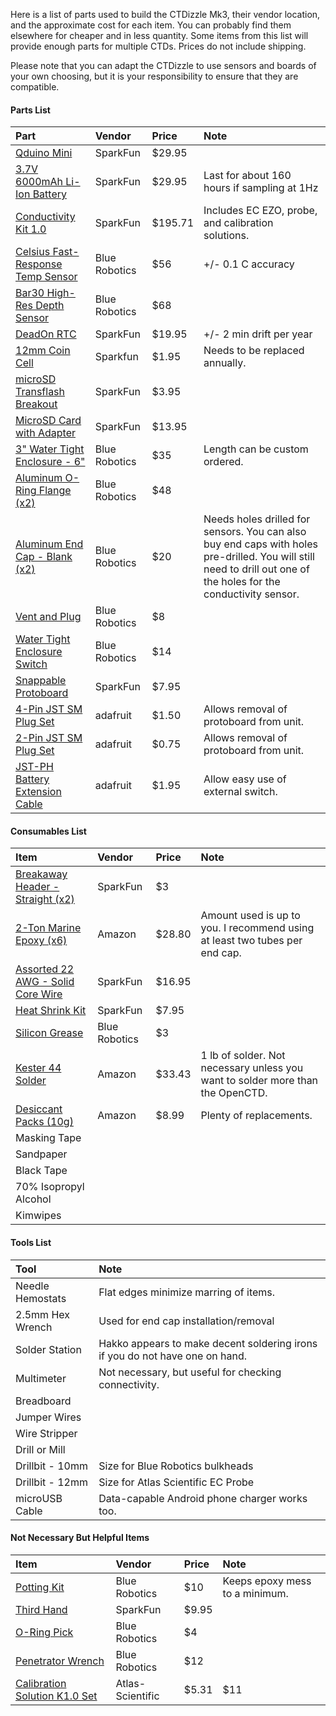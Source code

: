 Here is a list of parts used to build the CTDizzle Mk3, their vendor location, and the approximate cost for each item. You can probably find them elsewhere for cheaper and in less quantity. Some items from this list will provide enough parts for multiple CTDs. Prices do not include shipping.

Please note that you can adapt the CTDizzle to use sensors and boards of your own choosing, but it is your responsibility to ensure that they are compatible. 

#### Parts List
|Part|Vendor|Price|Note|
|:---|:---|:---|:---|
|[Qduino Mini](https://www.sparkfun.com/products/13614)|SparkFun|$29.95|
|[3.7V 6000mAh Li-Ion Battery](https://www.sparkfun.com/products/13856)|SparkFun|$29.95|Last for about 160 hours if sampling at 1Hz|
|[Conductivity Kit 1.0](https://www.sparkfun.com/products/12908)|SparkFun|$195.71|Includes EC EZO, probe, and calibration solutions.|
|[Celsius Fast-Response Temp Sensor](https://www.bluerobotics.com/store/electronics/celsius-sensor-r1/)|Blue Robotics|$56|+/- 0.1 C accuracy|
|[Bar30 High-Res Depth Sensor](https://www.bluerobotics.com/store/electronics/bar30-sensor-r1/)|Blue Robotics|$68|
|[DeadOn RTC](https://www.sparkfun.com/products/10160)|SparkFun|$19.95|+/- 2 min drift per year|
|[12mm Coin Cell](https://www.sparkfun.com/products/337)|Sparkfun|$1.95|Needs to be replaced annually.|
|[microSD Transflash Breakout](https://www.sparkfun.com/products/544)|SparkFun|$3.95|
|[MicroSD Card with Adapter](https://www.sparkfun.com/products/11609)|SparkFun|$13.95|
|[3" Water Tight Enclosure - 6"](https://www.bluerobotics.com/store/watertight-enclosures/wte3-p-tube-custom-r1/)|Blue Robotics|$35|Length can be custom ordered.
|[Aluminum O-Ring Flange (x2)](https://www.bluerobotics.com/store/watertight-enclosures/o-ring-flange-3-series/)|Blue Robotics|$48|
|[Aluminum End Cap - Blank (x2)](https://www.bluerobotics.com/store/watertight-enclosures/wte3-m-end-cap-r1/)|Blue Robotics|$20|Needs holes drilled for sensors. You can also buy end caps with holes pre-drilled. You will still need to drill out one of the holes for the conductivity sensor.
|[Vent and Plug](https://www.bluerobotics.com/store/watertight-enclosures/vent-asm-r1/)|Blue Robotics|$8|
|[Water Tight Enclosure Switch](http://www.bluerobotics.com/store/electronics/switch-10-5a-r1/)|Blue Robotics|$14|
|[Snappable Protoboard](https://www.sparkfun.com/products/13268)|SparkFun|$7.95|
|[4-Pin JST SM Plug Set](https://www.adafruit.com/product/578)|adafruit|$1.50|Allows removal of protoboard from unit.
|[2-Pin JST SM Plug Set](https://www.adafruit.com/product/2880)|adafruit|$0.75|Allows removal of protoboard from unit.
|[JST-PH Battery Extension Cable](https://www.adafruit.com/product/1131)|adafruit|$1.95|Allow easy use of external switch.


#### Consumables List
|Item|Vendor|Price|Note|
|:---|:---|:---|:---|
|[Breakaway Header - Straight (x2)](https://www.sparkfun.com/products/116)|SparkFun|$3|
|[2-Ton Marine Epoxy (x6)](https://www.amazon.com/dp/B00JN4SL3C/ref=twister_B06ZZ6NM7S?_encoding=UTF8&th=1)|Amazon|$28.80|Amount used is up to you. I recommend using at least two tubes per end cap.
|[Assorted 22 AWG - Solid Core Wire](https://www.sparkfun.com/products/11367)|SparkFun|$16.95|
|[Heat Shrink Kit](https://www.sparkfun.com/products/9353)|SparkFun|$7.95|
|[Silicon Grease](http://www.bluerobotics.com/store/tools/tool-silicone-grease-10g-r1/)|Blue Robotics|$3|
|[Kester 44 Solder](https://www.amazon.com/Kester-Rosin-Core-Solder-Spool/dp/B00068IJWC/ref=sr_1_4?ie=UTF8&qid=1496867514&sr=8-4&keywords=kester+44)|Amazon|$33.43|1 lb of solder. Not necessary unless you want to solder more than the OpenCTD.
|[Desiccant Packs (10g)](https://www.amazon.com/Desiccant-Indicating-Chloride-Moisture-Absorbent/dp/B01MPYB16J/ref=sr_1_1?s=hi&ie=UTF8&qid=1496867597&sr=1-1&keywords=10g+desiccant)|Amazon|$8.99|Plenty of replacements.
|Masking Tape|
|Sandpaper|
|Black Tape|
|70% Isopropyl Alcohol|
|Kimwipes|


#### Tools List
|Tool|Note|
|:---|:---|
|Needle Hemostats|Flat edges minimize marring of items.|
|2.5mm Hex Wrench|Used for end cap installation/removal|
|Solder Station|Hakko appears to make decent soldering irons if you do not have one on hand. 
|Multimeter|Not necessary, but useful for checking connectivity.
|Breadboard|
|Jumper Wires|
|Wire Stripper|
|Drill or Mill|
|Drillbit - 10mm|Size for Blue Robotics bulkheads|
|Drillbit - 12mm|Size for Atlas Scientific EC Probe|
|microUSB Cable|Data-capable Android phone charger works too.|


#### Not Necessary But Helpful Items
|Item|Vendor|Price|Note|
|:---|:---|:---|:---|
|[Potting Kit](http://www.bluerobotics.com/store/tools/tool-potting-kit-r1/)|Blue Robotics|$10|Keeps epoxy mess to a minimum.
|[Third Hand](https://www.sparkfun.com/products/9317)|SparkFun|$9.95|
|[O-Ring Pick](http://www.bluerobotics.com/store/tools/tool-o-ring-pick-r1/)|Blue Robotics|$4|
|[Penetrator Wrench](http://www.bluerobotics.com/store/tools/tool-penetrator-wrench-r1/)|Blue Robotics|$12|
|[Calibration Solution K1.0 Set](https://www.atlas-scientific.com/product_pages/chemicals/ec-1_0.html)|Atlas-Scientific|$5.31|$11|Already included in K1.0 kit, but it doesn't hurt to have extra on hand.|






